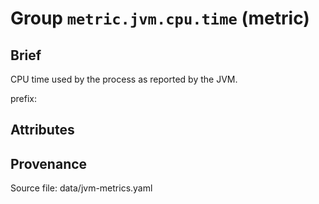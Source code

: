 # Group `metric.jvm.cpu.time` (metric)

## Brief

CPU time used by the process as reported by the JVM.

prefix: 

## Attributes



## Provenance

Source file: data/jvm-metrics.yaml

